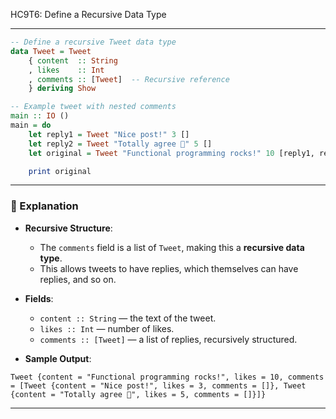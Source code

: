HC9T6: Define a Recursive Data Type

---


```haskell
-- Define a recursive Tweet data type
data Tweet = Tweet
    { content  :: String
    , likes    :: Int
    , comments :: [Tweet]  -- Recursive reference
    } deriving Show

-- Example tweet with nested comments
main :: IO ()
main = do
    let reply1 = Tweet "Nice post!" 3 []
    let reply2 = Tweet "Totally agree 🙌" 5 []
    let original = Tweet "Functional programming rocks!" 10 [reply1, reply2]

    print original
```

---

### 🧠 Explanation

- **Recursive Structure**:
  - The `comments` field is a list of `Tweet`, making this a **recursive data type**.
  - This allows tweets to have replies, which themselves can have replies, and so on.

- **Fields**:
  - `content :: String` — the text of the tweet.
  - `likes :: Int` — number of likes.
  - `comments :: [Tweet]` — a list of replies, recursively structured.

- **Sample Output**:

```
Tweet {content = "Functional programming rocks!", likes = 10, comments = [Tweet {content = "Nice post!", likes = 3, comments = []}, Tweet {content = "Totally agree 🙌", likes = 5, comments = []}]}
```

---


